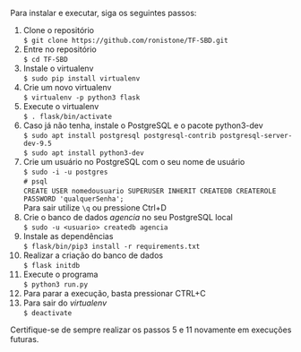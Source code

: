 Para instalar e executar, siga os seguintes passos:  

1. Clone o repositório  
        ```
        $ git clone https://github.com/ronistone/TF-SBD.git
        ```
2. Entre no repositório  
        ```
        $ cd TF-SBD
        ```
3. Instale o virtualenv  
        ```
        $ sudo pip install virtualenv
        ```
4. Crie um novo virtualenv  
        ```
        $ virtualenv -p python3 flask
        ```
5. Execute o virtualenv  
        ```
        $ . flask/bin/activate
        ```
6. Caso já não tenha, instale o PostgreSQL e o pacote python3-dev  
        ```
        $ sudo apt install postgresql postgresql-contrib postgresql-server-dev-9.5
        ```  
        ```
        $ sudo apt install python3-dev
        ```  
7. Crie um usuário no PostgreSQL com o seu nome de usuário  
        ```
        $ sudo -i -u postgres
        ```   
        ```
        # psql
        ```  
        ```
         CREATE USER nomedousuario SUPERUSER INHERIT CREATEDB CREATEROLE PASSWORD 'qualquerSenha';  
        ```  
        Para sair utilize ``` \q ``` ou pressione Ctrl+D
8. Crie o banco de dados *agencia* no seu PostgreSQL local   
        ```
        $ sudo -u <usuario> createdb agencia
        ```  
9. Instale as dependências  
        ```
        $ flask/bin/pip3 install -r requirements.txt
        ```  
10. Realizar a criação do banco de dados  
        ```
        $ flask initdb  
        ```  
11. Execute o programa   
        ```
        $ python3 run.py  
        ```  
12. Para parar a execução, basta pressionar CTRL+C  
13. Para sair do *virtualenv*  
        ```
        $ deactivate
        ```

Certifique-se de sempre realizar os passos 5 e 11 novamente em execuções futuras.
